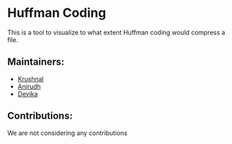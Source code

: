 # Huffman Coding

This is a tool to visualize to what extent Huffman coding would compress a file.

## Maintainers:
- [Krushnal](https://github.com/krush11)
- [Anirudh](https://github.com/AKA2501)
- [Devika](https://github.com/Devika-j)

## Contributions:
We are not considering any contributions